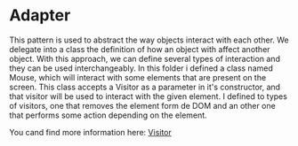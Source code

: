 # Adapter

This pattern is used to abstract the way objects interact with each other. We delegate into a class the definition of how an object with affect another object. With
this approach, we can define several types of interaction and they can be used interchangeably. In this folder i defined a class named Mouse, which will interact with
some elements that are present on the screen. This class accepts a Visitor as a parameter in it's constructor, and that visitor will be used to interact with the given element.
I defined to types of visitors, one that removes the element form de DOM and an other one that performs some action depending on the element.

You cand find more information here: [Visitor](https://en.wikipedia.org/wiki/Visitor_pattern)
